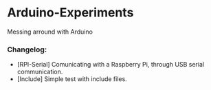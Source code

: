 # Arduino-Experiments
Messing arround with Arduino

### Changelog:
- [RPI-Serial] Comunicating with a Raspberry Pi, through USB serial communication.
- [Include] Simple test with include files.